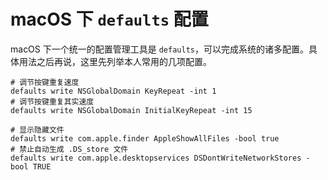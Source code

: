 # macOS 下 `defaults` 配置

macOS 下一个统一的配置管理工具是 `defaults`，可以完成系统的诸多配置。具体用法之后再说，这里先列举本人常用的几项配置。

```shell
# 调节按键重复速度
defaults write NSGlobalDomain KeyRepeat -int 1
# 调节按键重复其实速度
defaults write NSGlobalDomain InitialKeyRepeat -int 15

# 显示隐藏文件
defaults write com.apple.finder AppleShowAllFiles -bool true
# 禁止自动生成 .DS_store 文件
defaults write com.apple.desktopservices DSDontWriteNetworkStores -bool TRUE
```

